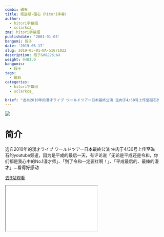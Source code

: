 ```yaml
---
combi: 磁石
title: 叛逆期-磁石（hitori字幕）
author:
  - hitori字幕组
  - sclarkca_
zmz: hitori字幕组
publishdate: '2001-01-03'
bangumi: 段子
date: '2019-05-17'
slug: 2019-05-01-NA-51071022
description: 段子&#8226;NA
weight: 9483.0
bangumis:
  - 段子
tags:
  - 磁石
categories:
  - hitori字幕组
  - sclarkca_

brief: "选自2010年的漫才ライブ ワールドツアー日本最終公演 生肉于4/30号上传至磁石的youtube频道，因为是平成的最后一天，有评论说「无论是平成还是令和，你们都是我心中的No.1漫才师」、「到了令和一定要红啊！」、「平成最后的、最棒的漫才」…看得好感动"
---
```

![](https://raw.githubusercontent.com/tcgriffith/owaraisite/master/static/tmpimg/b7d04add485a03c7ff18beab68f49b5206e537ea.jpg.480.jpg)
# 简介  
选自2010年的漫才ライブ ワールドツアー日本最終公演
生肉于4/30号上传至磁石的youtube频道，因为是平成的最后一天，有评论说「无论是平成还是令和，你们都是我心中的No.1漫才师」、「到了令和一定要红啊！」、「平成最后的、最棒的漫才」…看得好感动  

[去B站观看](https://www.bilibili.com/video/av51071022/)
<div class ="resp-container"><iframe class="testiframe" src="//player.bilibili.com/player.html?aid=51071022"", scrolling="no", allowfullscreen="true" > </iframe></div> 
